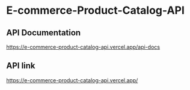 # E-commerce-Product-Catalog-API

## API Documentation
<a>https://e-commerce-product-catalog-api.vercel.app/api-docs</a>


## API link
<a>https://e-commerce-product-catalog-api.vercel.app/</a>
